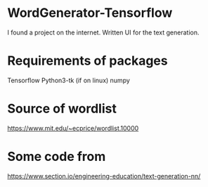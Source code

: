 # WordGenerator-Tensorflow
I found a project on the internet. Written UI for the text generation.

# Requirements of packages
Tensorflow
Python3-tk (if on linux)
numpy

# Source of wordlist
https://www.mit.edu/~ecprice/wordlist.10000

# Some code from
https://www.section.io/engineering-education/text-generation-nn/
